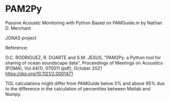 # PAM2Py
Passive Acoustic Monitoring with Python
Based on PAMGuide.m by Nathan D. Merchant

JONAS project

Reference:

O.C. RODRIGUEZ, R. DUARTE and S.M. JESUS, "PAM2Py: a Python tool for sharing of ocean soundscape data", Proceedings of Meetings on Acoustics (POMA), Vol.44(1), 070011 (pdf), October 2021 https://doi.org/10.1121/2.0001471

TOL calculations might differ from PAMGuide below 5% and above 95% due to the difference in the calculation of percentiles between Matlab and Numpy. 
